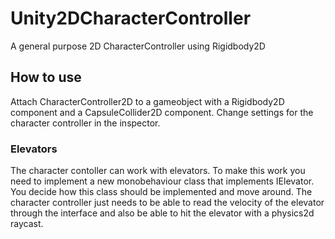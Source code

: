 # Unity2DCharacterController
A general purpose 2D CharacterController using Rigidbody2D

## How to use
Attach CharacterController2D to a gameobject with a Rigidbody2D component and a CapsuleCollider2D component. Change settings for the character controller in the inspector.

### Elevators
The character contoller can work with elevators. To make this work you need to implement a new monobehaviour class that implements IElevator. You decide how this class should be implemented and move around. The character controller just needs to be able to read the velocity of the elevator through the interface and also be able to hit the elevator with a physics2d raycast.